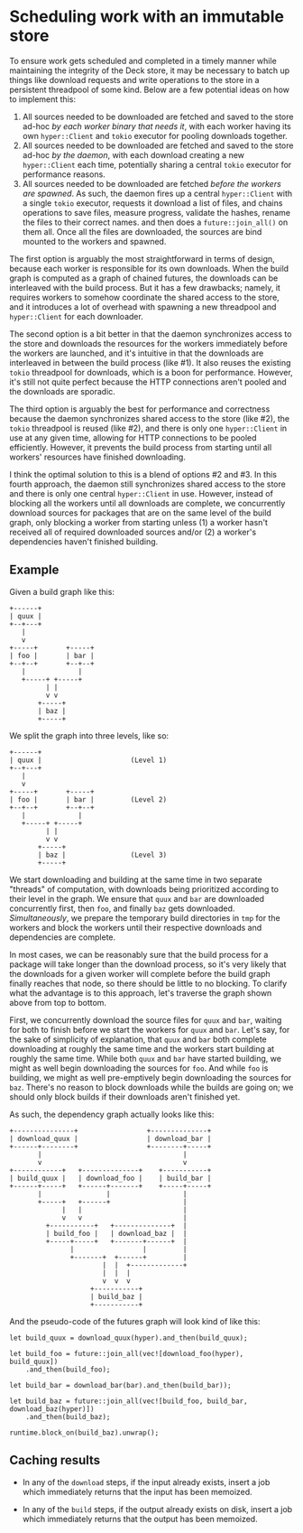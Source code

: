 # Scheduling work with an immutable store

To ensure work gets scheduled and completed in a timely manner while maintaining
the integrity of the Deck store, it may be necessary to batch up things like
download requests and write operations to the store in a persistent threadpool
of some kind. Below are a few potential ideas on how to implement this:

1. All sources needed to be downloaded are fetched and saved to the store ad-hoc
   _by each worker binary that needs it_, with each worker having its own
   `hyper::Client` and `tokio` executor for pooling downloads together.
2. All sources needed to be downloaded are fetched and saved to the store ad-hoc
   _by the daemon_, with each download creating a new `hyper::Client` each time,
   potentially sharing a central `tokio` executor for performance reasons.
3. All sources needed to be downloaded are fetched _before the workers are
   spawned_. As such, the daemon fires up a central `hyper::Client` with a single
   `tokio` executor, requests it download a list of files, and chains operations
   to save files, measure progress, validate the hashes, rename the files to
   their correct names. and then does a `future::join_all()` on them all. Once
   all the files are downloaded, the sources are bind mounted to the workers and
   spawned.

The first option is arguably the most straightforward in terms of design,
because each worker is responsible for its own downloads. When the build graph
is computed as a graph of chained futures, the downloads can be interleaved with
the build process. But it has a few drawbacks; namely, it requires workers to
somehow coordinate the shared access to the store, and it introduces a lot of
overhead with spawning a new threadpool and `hyper::Client` for each downloader.

The second option is a bit better in that the daemon synchronizes access to the
store and downloads the resources for the workers immediately before the workers
are launched, and it's intuitive in that the downloads are interleaved in
between the build process (like #1). It also reuses the existing `tokio`
threadpool for downloads, which is a boon for performance. However, it's still
not quite perfect because the HTTP connections aren't pooled and the downloads
are sporadic.

The third option is arguably the best for performance and correctness because
the daemon synchronizes shared access to the store (like #2), the `tokio`
threadpool is reused (like #2), and there is only one `hyper::Client` in use at
any given time, allowing for HTTP connections to be pooled efficiently. However,
it prevents the build process from starting until all workers' resources have
finished downloading.

I think the optimal solution to this is a blend of options #2 and #3. In this
fourth approach, the daemon still synchronizes shared access to the store and
there is only one central `hyper::Client` in use. However, instead of blocking
all the workers until all downloads are complete, we concurrently download
sources for packages that are on the same level of the build graph, only
blocking a worker from starting unless (1) a worker hasn't received all of
required downloaded sources and/or (2) a worker's dependencies haven't finished
building.

## Example

Given a build graph like this:

```
+------+
| quux |
+--+---+
   |
   v
+-----+       +-----+
| foo |       | bar |
+--+--+       +--+--+
   |             |
   +-----+ +-----+
         | |
         v v
       +-----+
       | baz |
       +-----+
```

We split the graph into three levels, like so:

```
+------+
| quux |                      (Level 1)
+--+---+
   |
   v
+-----+       +-----+
| foo |       | bar |         (Level 2)
+--+--+       +--+--+
   |             |
   +-----+ +-----+
         | |
         v v
       +-----+
       | baz |                (Level 3)
       +-----+
```

We start downloading and building at the same time in two separate "threads" of
computation, with downloads being prioritized according to their level in the
graph. We ensure that `quux` and `bar` are downloaded concurrently first, then
`foo`, and finally `baz` gets downloaded. _Simultaneously_, we prepare the
temporary build directories in `tmp` for the workers and block the workers until
their respective downloads and dependencies are complete.

In most cases, we can be reasonably sure that the build process for a package
will take longer than the download process, so it's very likely that the
downloads for a given worker will complete before the build graph finally
reaches that node, so there should be little to no blocking. To clarify what the
advantage is to this approach, let's traverse the graph shown above from top to
bottom.

First, we concurrently download the source files for `quux` and `bar`, waiting
for both to finish before we start the workers for `quux` and `bar`. Let's say,
for the sake of simplicity of explanation, that `quux` and `bar` both complete
downloading at roughly the same time and the workers start building at roughly
the same time. While both `quux` and `bar` have started building, we might as
well begin downloading the sources for `foo`. And while `foo` is building, we
might as well pre-emptively begin downloading the sources for `baz`. There's no
reason to block downloads while the builds are going on; we should only block
builds if their downloads aren't finished yet.

As such, the dependency graph actually looks like this:

```
+---------------+                 +--------------+
| download_quux |                 | download_bar |
+------+--------+                 +--------+-----+
       |                                   |
       v                                   v
+------------+   +--------------+    +-----------+
| build_quux |   | download_foo |    | build_bar |
+------+-----+   +------+-------+    +-----+-----+
       |                |                  |
       +-----+   +------+                  |
             |   |                         |
             v   v                         |
         +-----------+   +--------------+  |
         | build_foo |   | download_baz |  |
         +-----+-----+   +-------+------+  |
               |                 |         |
               +-------+  +------+         |
                       |  |  +-------------+
                       |  |  |
                       v  v  v
                    +-----------+
                    | build_baz |
                    +-----------+
```

And the pseudo-code of the futures graph will look kind of like this:

```
let build_quux = download_quux(hyper).and_then(build_quux);

let build_foo = future::join_all(vec![download_foo(hyper), build_quux])
    .and_then(build_foo);

let build_bar = download_bar(bar).and_then(build_bar));

let build_baz = future::join_all(vec![build_foo, build_bar, download_baz(hyper)])
    .and_then(build_baz);

runtime.block_on(build_baz).unwrap();
```

## Caching results

* In any of the `download` steps, if the input already exists, insert a job
  which immediately returns that the input has been memoized.

* In any of the `build` steps, if the output already exists on disk, insert a
  job which immediately returns that the output has been memoized.
